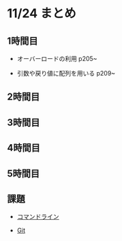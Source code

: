 # 11/24 まとめ

## 1時間目

- オーバーロードの利用 p205~

- 引数や戻り値に配列を用いる p209~

## 2時間目

## 3時間目

## 4時間目

## 5時間目

## 課題

- [コマンドライン](https://prog-8.com/lessons/commandline/study/1)

- [Git](https://prog-8.com/git/study/1/1#/0)
